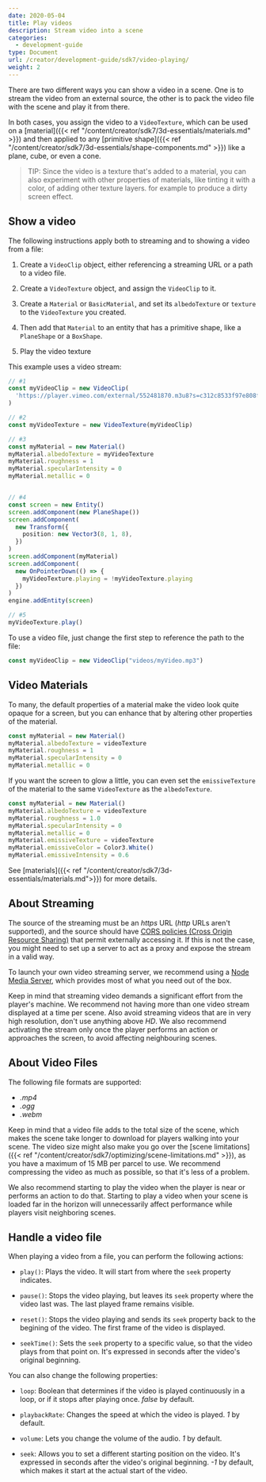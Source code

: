 ```yaml
---
date: 2020-05-04
title: Play videos
description: Stream video into a scene
categories:
  - development-guide
type: Document
url: /creator/development-guide/sdk7/video-playing/
weight: 2
---
```


<!-- TODO: all -->

There are two different ways you can show a video in a scene. One is to stream the video from an external source, the other is to pack the video file with the scene and play it from there.

In both cases, you assign the video to a `VideoTexture`, which can be used on a [material]({{< ref "/content/creator/sdk7/3d-essentials/materials.md" >}}) and then applied to any [primitive shape]({{< ref "/content/creator/sdk7/3d-essentials/shape-components.md" >}}) like a plane, cube, or even a cone.

> TIP: Since the video is a texture that's added to a material, you can also experiment with other properties of materials, like tinting it with a color, of adding other texture layers. for example to produce a dirty screen effect.

## Show a video

The following instructions apply both to streaming and to showing a video from a file:

1. Create a `VideoClip` object, either referencing a streaming URL or a path to a video file.

2. Create a `VideoTexture` object, and assign the `VideoClip` to it.

3. Create a `Material` or `BasicMaterial`, and set its `albedoTexture` or `texture` to the `VideoTexture` you created.

4. Then add that `Material` to an entity that has a primitive shape, like a `PlaneShape` or a `BoxShape`.

5. Play the video texture

This example uses a video stream:

```ts
// #1
const myVideoClip = new VideoClip(
  'https://player.vimeo.com/external/552481870.m3u8?s=c312c8533f97e808fccc92b0510b085c8122a875'
)

// #2
const myVideoTexture = new VideoTexture(myVideoClip)

// #3
const myMaterial = new Material()
myMaterial.albedoTexture = myVideoTexture
myMaterial.roughness = 1
myMaterial.specularIntensity = 0
myMaterial.metallic = 0


// #4
const screen = new Entity()
screen.addComponent(new PlaneShape())
screen.addComponent(
  new Transform({
    position: new Vector3(8, 1, 8),
  })
)
screen.addComponent(myMaterial)
screen.addComponent(
  new OnPointerDown(() => {
    myVideoTexture.playing = !myVideoTexture.playing
  })
)
engine.addEntity(screen)

// #5
myVideoTexture.play()
```

To use a video file, just change the first step to reference the path to the file:

```ts
const myVideoClip = new VideoClip("videos/myVideo.mp3")
```

## Video Materials

To many, the default properties of a material make the video look quite opaque for a screen, but you can enhance that by altering other properties of the material.


```ts
const myMaterial = new Material()
myMaterial.albedoTexture = videoTexture
myMaterial.roughness = 1
myMaterial.specularIntensity = 0
myMaterial.metallic = 0
```

If you want the screen to glow a little, you can even set the `emissiveTexture` of the material to the same `VideoTexture` as the `albedoTexture`.


```ts
const myMaterial = new Material()
myMaterial.albedoTexture = videoTexture
myMaterial.roughness = 1.0
myMaterial.specularIntensity = 0
myMaterial.metallic = 0
myMaterial.emissiveTexture = videoTexture
myMaterial.emissiveColor = Color3.White()
myMaterial.emissiveIntensity = 0.6
```

See [materials]({{< ref "/content/creator/sdk7/3d-essentials/materials.md">}}) for more details.

## About Streaming

The source of the streaming must be an _https_ URL (_http_ URLs aren't supported), and the source should have [CORS policies (Cross Origin Resource Sharing)](https://en.wikipedia.org/wiki/Cross-origin_resource_sharing) that permit externally accessing it. If this is not the case, you might need to set up a server to act as a proxy and expose the stream in a valid way.

To launch your own video streaming server, we recommend using a [Node Media Server](https://github.com/illuspas/Node-Media-Server), which provides most of what you need out of the box.

Keep in mind that streaming video demands a significant effort from the player's machine. We recommend not having more than one video stream displayed at a time per scene. Also avoid streaming videos that are in very high resolution, don't use anything above _HD_. We also recommend activating the stream only once the player performs an action or approaches the screen, to avoid affecting neighbouring scenes.

## About Video Files

The following file formats are supported:

- _.mp4_
- _.ogg_
- _.webm_

Keep in mind that a video file adds to the total size of the scene, which makes the scene take longer to download for players walking into your scene. The video size might also make you go over the [scene limitations]({{< ref "/content/creator/sdk7/optimizing/scene-limitations.md" >}}), as you have a maximum of 15 MB per parcel to use. We recommend compressing the video as much as possible, so that it's less of a problem.

We also recommend starting to play the video when the player is near or performs an action to do that. Starting to play a video when your scene is loaded far in the horizon will unnecessarily affect performance while players visit neighboring scenes.

## Handle a video file

When playing a video from a file, you can perform the following actions:

- `play()`: Plays the video. It will start from where the `seek` property indicates.

- `pause()`: Stops the video playing, but leaves its `seek` property where the video last was. The last played frame remains visible.

- `reset()`: Stops the video playing and sends its `seek` property back to the begining of the video. The first frame of the video is displayed.

- `seekTime()`: Sets the `seek` property to a specific value, so that the video plays from that point on. It's expressed in seconds after the video's original beginning.

You can also change the following properties:

- `loop`: Boolean that determines if the video is played continuously in a loop, or if it stops after playing once. _false_ by default.

- `playbackRate`: Changes the speed at which the video is played. _1_ by default.

- `volume`: Lets you change the volume of the audio. _1_ by default.

- `seek`: Allows you to set a different starting position on the video. It's expressed in seconds after the video's original beginning. _-1_ by default, which makes it start at the actual start of the video.
